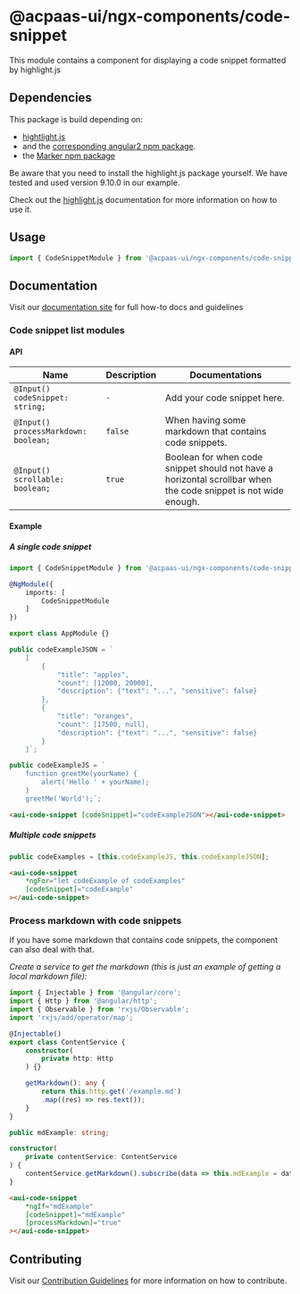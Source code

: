 # @acpaas-ui/ngx-components/code-snippet

This module contains a component for displaying a code snippet formatted by highlight.js

## Dependencies
This package is build depending on:

- [hightlight.js](https://highlightjs.org)
- and the [corresponding angular2 npm package](https://www.npmjs.com/package/angular2-highlight-js).
- the [Marker npm package](https://www.npmjs.com/package/marked)

Be aware that you need to install the highlight.js package yourself. We have tested and used version 9.10.0 in our example.

Check out the [highlight.js](https://highlightjs.org/usage/) documentation for more information on how to use it.

## Usage

```typescript
import { CodeSnippetModule } from '@acpaas-ui/ngx-components/code-snippet';
```

## Documentation

Visit our [documentation site](https://acpaas-ui.digipolis.be/) for full how-to docs and guidelines

### Code snippet list modules

#### API

| Name         | Description | Documentations |
| -----------  | ------ | -------------------------- |
| `@Input() codeSnippet: string;` | `-` | Add your code snippet here. |
| `@Input() processMarkdown: boolean;` | `false` | When having some markdown that contains code snippets. |
| `@Input() scrollable: boolean;` | `true` | Boolean for when code snippet should not have a horizontal scrollbar when the code snippet is not wide enough. |

#### Example

##### A single code snippet

```typescript
import { CodeSnippetModule } from '@acpaas-ui/ngx-components/code-snippet';

@NgModule({
    imports: [
        CodeSnippetModule
    ]
})

export class AppModule {}
```
```typescript
public codeExampleJSON = `
    [
        {
            "title": "apples",
            "count": [12000, 20000],
            "description": {"text": "...", "sensitive": false}
        },
        {
            "title": "oranges",
            "count": [17500, null],
            "description": {"text": "...", "sensitive": false}
        }
    ]`;

public codeExampleJS = `
    function greetMe(yourName) {
        alert('Hello ' + yourName);
    }
    greetMe('World');`;
```
```html
<aui-code-snippet [codeSnippet]="codeExampleJSON"></aui-code-snippet>
```

##### Multiple code snippets

```typescript
public codeExamples = [this.codeExampleJS, this.codeExampleJSON];
```
```html
<aui-code-snippet
    *ngFor="let codeExample of codeExamples"
    [codeSnippet]="codeExample"
></aui-code-snippet>
```

### Process markdown with code snippets
If you have some markdown that contains code snippets, the component can also deal with that.

*Create a service to get the markdown (this is just an example of getting a local markdown file):*

```typescript
import { Injectable } from '@angular/core';
import { Http } from '@angular/http';
import { Observable } from 'rxjs/Observable';
import 'rxjs/add/operator/map';

@Injectable()
export class ContentService {
    constructor(
        private http: Http
    ) {}

    getMarkdown(): any {
        return this.http.get('/example.md')
        .map((res) => res.text());
    }
}
```
```typescript
public mdExample: string;

constructor(
    private contentService: ContentService
) {
    contentService.getMarkdown().subscribe(data => this.mdExample = data);
}
```
```html
<aui-code-snippet
    *ngIf="mdExample"
    [codeSnippet]="mdExample"
    [processMarkdown]="true"
></aui-code-snippet>
```

## Contributing

Visit our [Contribution Guidelines](../../CONTRIBUTING.md) for more information on how to contribute.
